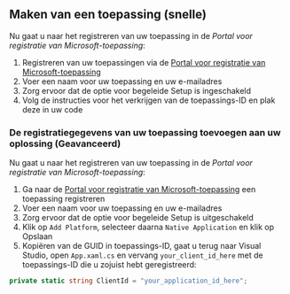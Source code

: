
## <a name="create-an-application-express"></a>Maken van een toepassing (snelle)
Nu gaat u naar het registreren van uw toepassing in de *Portal voor registratie van Microsoft-toepassing*:
1. Registreren van uw toepassingen via de [Portal voor registratie van Microsoft-toepassing](https://apps.dev.microsoft.com/portal/register-app?appType=mobileAndDesktopApp&appTech=windowsDesktop&step=configure)
2.  Voer een naam voor uw toepassing en uw e-mailadres
3.  Zorg ervoor dat de optie voor begeleide Setup is ingeschakeld
4.  Volg de instructies voor het verkrijgen van de toepassings-ID en plak deze in uw code

### <a name="add-your-application-registration-information-to-your-solution-advanced"></a>De registratiegegevens van uw toepassing toevoegen aan uw oplossing (Geavanceerd)
Nu gaat u naar het registreren van uw toepassing in de *Portal voor registratie van Microsoft-toepassing*:
1. Ga naar de [Portal voor registratie van Microsoft-toepassing](https://apps.dev.microsoft.com/portal/register-app) een toepassing registreren
2. Voer een naam voor uw toepassing en uw e-mailadres 
3. Zorg ervoor dat de optie voor begeleide Setup is uitgeschakeld
4. Klik op `Add Platform`, selecteer daarna `Native Application` en klik op Opslaan
5. Kopiëren van de GUID in toepassings-ID, gaat u terug naar Visual Studio, open `App.xaml.cs` en vervang `your_client_id_here` met de toepassings-ID die u zojuist hebt geregistreerd:

```csharp
private static string ClientId = "your_application_id_here";
```

